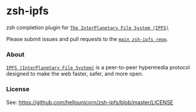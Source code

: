 # zsh-ipfs

zsh completion plugin for [`The InterPlanetary File System (IPFS)`][1]

Please submit issues and pull requests to the [`main zsh-ipfs repo`][2].

### About

[`IPFS (InterPlanetary File System)`][1] is a peer-to-peer hypermedia protocol
designed to make the web faster, safer, and more open.

### License

See: https://github.com/hellounicorn/zsh-ipfs/blob/master/LICENSE

[1]: http://ipfs.io/
[2]: https://github.com/hellounicorn/zsh-ipfs
